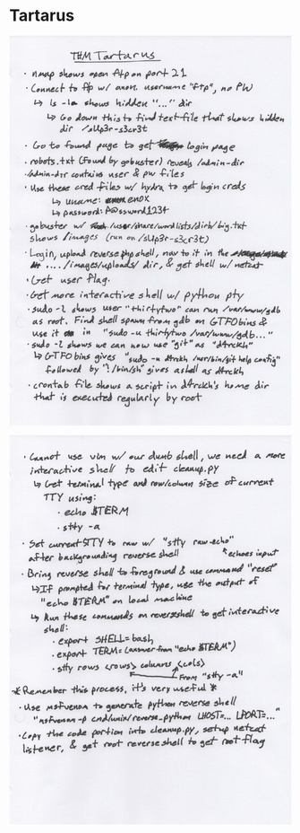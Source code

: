 # Tartarus

![Tartarus1.jpeg](https://github.com/sdvickers98/TryHackMe-Writeups/blob/main/images/Tartarus1.jpeg)

![Tartarus2.jpeg](https://github.com/sdvickers98/TryHackMe-Writeups/blob/main/images/Tartarus2.jpeg.jpeg)
